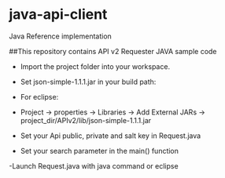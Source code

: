 # java-api-client
Java Reference implementation

##This repository contains API v2 Requester JAVA sample code

- Import the project folder into your workspace.
- Set json-simple-1.1.1.jar in your build path:

- For eclipse:
- Project -> properties -> Libraries -> Add External JARs -> project_dir/APIv2/lib/json-simple-1.1.1.jar

- Set your Api public, private and salt key in Request.java
- Set your search parameter in the main() function

-Launch Request.java with java command or eclipse


